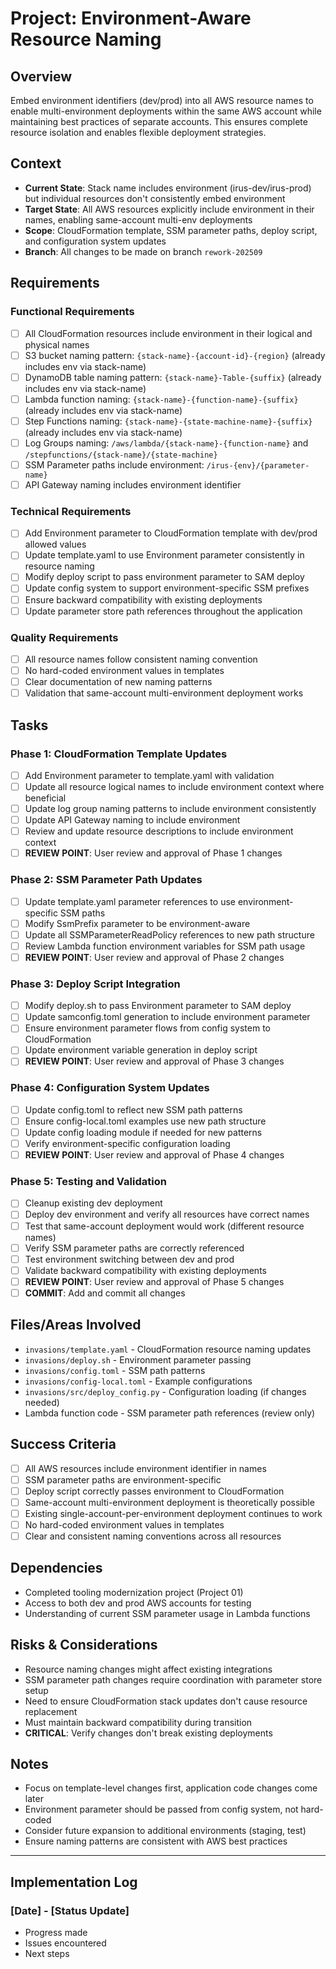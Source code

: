 # Project: Environment-Aware Resource Naming

## Overview
Embed environment identifiers (dev/prod) into all AWS resource names to enable multi-environment deployments within the same AWS account while maintaining best practices of separate accounts. This ensures complete resource isolation and enables flexible deployment strategies.

## Context
- **Current State**: Stack name includes environment (irus-dev/irus-prod) but individual resources don't consistently embed environment
- **Target State**: All AWS resources explicitly include environment in their names, enabling same-account multi-env deployments
- **Scope**: CloudFormation template, SSM parameter paths, deploy script, and configuration system updates
- **Branch**: All changes to be made on branch `rework-202509`

## Requirements
### Functional Requirements
- [ ] All CloudFormation resources include environment in their logical and physical names
- [ ] S3 bucket naming pattern: `{stack-name}-{account-id}-{region}` (already includes env via stack-name)
- [ ] DynamoDB table naming pattern: `{stack-name}-Table-{suffix}` (already includes env via stack-name)
- [ ] Lambda function naming: `{stack-name}-{function-name}-{suffix}` (already includes env via stack-name)
- [ ] Step Functions naming: `{stack-name}-{state-machine-name}-{suffix}` (already includes env via stack-name)
- [ ] Log Groups naming: `/aws/lambda/{stack-name}-{function-name}` and `/stepfunctions/{stack-name}/{state-machine}`
- [ ] SSM Parameter paths include environment: `/irus-{env}/{parameter-name}`
- [ ] API Gateway naming includes environment identifier

### Technical Requirements
- [ ] Add Environment parameter to CloudFormation template with dev/prod allowed values
- [ ] Update template.yaml to use Environment parameter consistently in resource naming
- [ ] Modify deploy script to pass environment parameter to SAM deploy
- [ ] Update config system to support environment-specific SSM prefixes
- [ ] Ensure backward compatibility with existing deployments
- [ ] Update parameter store path references throughout the application

### Quality Requirements
- [ ] All resource names follow consistent naming convention
- [ ] No hard-coded environment values in templates
- [ ] Clear documentation of new naming patterns
- [ ] Validation that same-account multi-environment deployment works

## Tasks
### Phase 1: CloudFormation Template Updates
- [ ] Add Environment parameter to template.yaml with validation
- [ ] Update all resource logical names to include environment context where beneficial
- [ ] Update log group naming patterns to include environment consistently
- [ ] Update API Gateway naming to include environment
- [ ] Review and update resource descriptions to include environment context
- [ ] **REVIEW POINT**: User review and approval of Phase 1 changes

### Phase 2: SSM Parameter Path Updates
- [ ] Update template.yaml parameter references to use environment-specific SSM paths
- [ ] Modify SsmPrefix parameter to be environment-aware
- [ ] Update all SSMParameterReadPolicy references to new path structure
- [ ] Review Lambda function environment variables for SSM path usage
- [ ] **REVIEW POINT**: User review and approval of Phase 2 changes

### Phase 3: Deploy Script Integration
- [ ] Modify deploy.sh to pass Environment parameter to SAM deploy
- [ ] Update samconfig.toml generation to include environment parameter
- [ ] Ensure environment parameter flows from config system to CloudFormation
- [ ] Update environment variable generation in deploy script
- [ ] **REVIEW POINT**: User review and approval of Phase 3 changes

### Phase 4: Configuration System Updates
- [ ] Update config.toml to reflect new SSM path patterns
- [ ] Ensure config-local.toml examples use new path structure
- [ ] Update config loading module if needed for new patterns
- [ ] Verify environment-specific configuration loading
- [ ] **REVIEW POINT**: User review and approval of Phase 4 changes

### Phase 5: Testing and Validation
- [ ] Cleanup existing dev deployment
- [ ] Deploy dev environment and verify all resources have correct names
- [ ] Test that same-account deployment would work (different resource names)
- [ ] Verify SSM parameter paths are correctly referenced
- [ ] Test environment switching between dev and prod
- [ ] Validate backward compatibility with existing deployments
- [ ] **REVIEW POINT**: User review and approval of Phase 5 changes
- [ ] **COMMIT**: Add and commit all changes

## Files/Areas Involved
- `invasions/template.yaml` - CloudFormation resource naming updates
- `invasions/deploy.sh` - Environment parameter passing
- `invasions/config.toml` - SSM path patterns
- `invasions/config-local.toml` - Example configurations
- `invasions/src/deploy_config.py` - Configuration loading (if changes needed)
- Lambda function code - SSM parameter path references (review only)

## Success Criteria
- [ ] All AWS resources include environment identifier in names
- [ ] SSM parameter paths are environment-specific
- [ ] Deploy script correctly passes environment to CloudFormation
- [ ] Same-account multi-environment deployment is theoretically possible
- [ ] Existing single-account-per-environment deployment continues to work
- [ ] No hard-coded environment values in templates
- [ ] Clear and consistent naming conventions across all resources

## Dependencies
- Completed tooling modernization project (Project 01)
- Access to both dev and prod AWS accounts for testing
- Understanding of current SSM parameter usage in Lambda functions

## Risks & Considerations
- Resource naming changes might affect existing integrations
- SSM parameter path changes require coordination with parameter store setup
- Need to ensure CloudFormation stack updates don't cause resource replacement
- Must maintain backward compatibility during transition
- **CRITICAL**: Verify changes don't break existing deployments

## Notes
- Focus on template-level changes first, application code changes come later
- Environment parameter should be passed from config system, not hard-coded
- Consider future expansion to additional environments (staging, test)
- Ensure naming patterns are consistent with AWS best practices

---

## Implementation Log
### [Date] - [Status Update]
- Progress made
- Issues encountered
- Next steps
